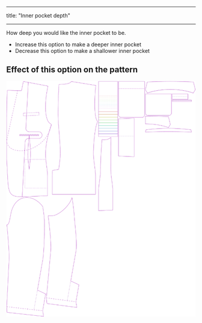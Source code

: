 ***

title: "Inner pocket depth"

***

How deep you would like the inner pocket to be.

- Increase this option to make a deeper inner pocket
- Decrease this option to make a shallower inner pocket

## Effect of this option on the pattern

![This image shows the effect of this option by superimposing several variants that have a different value for this option](jaeger_innerpocketdepth_sample.svg "Effect of this option on the pattern")
